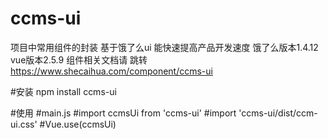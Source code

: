 # ccms-ui
项目中常用组件的封装 基于饿了么ui 能快速提高产品开发速度 饿了么版本1.4.12 vue版本2.5.9
组件相关文档请 跳转 https://www.shecaihua.com/component/ccms-ui

#安装
npm install ccms-ui

#使用
#main.js
#import ccmsUi from 'ccms-ui'
#import 'ccms-ui/dist/ccm-ui.css'
#Vue.use(ccmsUi)
